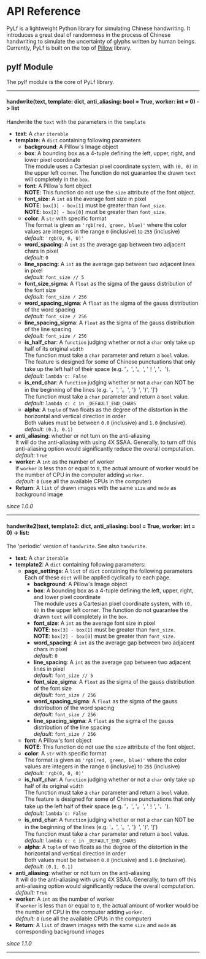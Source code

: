 # API Reference
PyLf is a lightweight Python library for simulating Chinese handwriting. It introduces a great deal of randomness in the
process of Chinese handwriting to simulate the uncertainty of glyphs written by human beings. Currently, PyLf is built 
on the top of [Pillow][Pillow-homepage] library.


## pylf Module
The pylf module is the core of PyLf library.


------------------------------------------------------------------------------------------------------------------------
#### handwrite(text, template: dict, anti_aliasing: bool = True, worker: int = 0) -> list
Handwrite the `text` with the parameters in the `template`
* **text**: A `char` `iterable`
* **template**: A `dict` containing following parameters
    * **background**: A Pillow's Image object
    * **box**: A bounding box as a 4-tuple defining the left, upper, right, and lower pixel coordinate  <br>
        The module uses a Cartesian pixel coordinate system, with `(0, 0)` in the upper left corner. The function do not
        guarantee the drawn `text` will completely in the `box`.
    * **font**: A Pillow's font object  <br>
        **NOTE**: This function do not use the `size` attribute of the font object.
    * **font_size**: A `int` as the average font size in pixel  <br>
        **NOTE**: `box[3] - box[1]` must be greater than `font_size`.  <br>
        **NOTE**: `box[2] - box[0]` must be greater than `font_size`.
    * **color**: A `str` with specific format  <br>
        The format is given as `'rgb(red, green, blue)'` where the color values are integers in the range `0`
        (inclusive) to `255` (inclusive)  <br>
        *default:* `'rgb(0, 0, 0)'`
    * **word_spacing**: A `int` as the average gap between two adjacent chars in pixel  <br>
        *default:* `0`
    * **line_spacing**: A `int` as the average gap between two adjacent lines in pixel  <br>
        *default:* `font_size // 5`
    * **font_size_sigma**: A `float` as the sigma of the gauss distribution of the font size  <br>
        *default:* `font_size / 256`
    * **word_spacing_sigma**: A `float` as the sigma of the gauss distribution of the word spacing  <br>
        *default:* `font_size / 256`
    * **line_spacing_sigma**: A `float` as the sigma of the gauss distribution of the line spacing  <br>
        *default:* `font_size / 256`
    * **is_half_char**: A `function` judging whether or not a `char` only take up half of its original `width`  <br>
        The function must take a `char` parameter and return a `bool` value. The feature is designed for some of Chinese
        punctuations that only take up the left half of their space (e.g. '，', '。', '！', '、').  <br>
        *default:* `lambda c: False`
    * **is_end_char**: A `function` judging whether or not a `char` can NOT be in the beginning of the lines (e.g. '，',
        '。', '》', ')', ']')  <br>
        The function must take a `char` parameter and return a `bool` value.  <br>
        *default:* `lambda c: c in _DEFAULT_END_CHARS`
    * **alpha**: A `tuple` of two floats as the degree of the distortion in the horizontal and vertical direction in
        order  <br>
        Both values must be between `0.0` (inclusive) and `1.0` (inclusive).  <br>
        *default:* `(0.1, 0.1)`
* **anti_aliasing**: whether or not turn on the anti-aliasing  <br>
    It will do the anti-aliasing with using 4X SSAA. Generally, to turn off this anti-aliasing option would
    significantly reduce the overall computation.  <br>
    *default:* `True`
* **worker**: A `int` as the number of worker  <br>
    if `worker` is less than or equal to `0`, the actual amount of worker would be the number of CPU in the computer
    adding `worker`.  <br>
    *default:* `0` (use all the available CPUs in the computer)
* **Return**: A `list` of drawn images with the same `size` and `mode` as background image

_since 1.0.0_


------------------------------------------------------------------------------------------------------------------------
#### handwrite2(text, template2: dict, anti_aliasing: bool = True, worker: int = 0) -> list:
The 'periodic' version of `handwrite`. See also `handwrite`.
* **text**: A `char` `iterable`
* **template2**: A `dict` containing following parameters:
    * **page_settings**: A `list` of `dict` containing the following parameters <br>
        Each of these `dict` will be applied cyclically to each page.
        * **background**: A Pillow's Image object
        * **box**: A bounding box as a 4-tuple defining the left, upper, right, and lower pixel coordinate  <br>
            The module uses a Cartesian pixel coordinate system, with `(0, 0)` in the upper left corner. The function do
            not guarantee the drawn `text` will completely in the `box`.
        * **font_size**: A `int` as the average font size in pixel  <br>
            **NOTE**: `box[3] - box[1]` must be greater than `font_size`.  <br>
            **NOTE**: `box[2] - box[0]` must be greater than `font_size`.
        * **word_spacing**: A `int` as the average gap between two adjacent chars in pixel  <br>
            *default:* `0`
        * **line_spacing**: A `int` as the average gap between two adjacent lines in pixel  <br>
            *default:* `font_size // 5`
        * **font_size_sigma**: A `float` as the sigma of the gauss distribution of the font size  <br>
            *default:* `font_size / 256`
        * **word_spacing_sigma**: A `float` as the sigma of the gauss distribution of the word spacing  <br>
            *default:* `font_size / 256`
        * **line_spacing_sigma**: A `float` as the sigma of the gauss distribution of the line spacing  <br>
            *default:* `font_size / 256`
    * **font**: A Pillow's font object  <br>
        **NOTE**: This function do not use the `size` attribute of the font object.
    * **color**: A `str` with specific format  <br>
        The format is given as `'rgb(red, green, blue)'` where the color values are integers in the range `0`
        (inclusive) to `255` (inclusive)  <br>
        *default:* `'rgb(0, 0, 0)'`
    * **is_half_char**: A `function` judging whether or not a `char` only take up half of its original `width`  <br>
        The function must take a `char` parameter and return a `bool` value. The feature is designed for some of Chinese
        punctuations that only take up the left half of their space (e.g. '，', '。', '！', '、').  <br>
        *default:* `lambda c: False`
    * **is_end_char**: A `function` judging whether or not a `char` can NOT be in the beginning of the lines (e.g.
        '，', '。', '》', ')', ']')  <br>
        The function must take a `char` parameter and return a `bool` value.  <br>
        *default:* `lambda c: c in _DEFAULT_END_CHARS`
    * **alpha**: A `tuple` of two floats as the degree of the distortion in the horizontal and vertical direction in
        order  <br>
        Both values must be between `0.0` (inclusive) and `1.0` (inclusive).  <br>
        *default:* `(0.1, 0.1)`
* **anti_aliasing**: whether or not turn on the anti-aliasing  <br>
    It will do the anti-aliasing with using 4X SSAA. Generally, to turn off this anti-aliasing option would
    significantly reduce the overall computation.  <br>
    *default:* `True`
* **worker**: A `int` as the number of worker  <br>
    if `worker` is less than or equal to `0`, the actual amount of worker would be the number of CPU in the computer
    adding `worker`.  <br>
    *default:* `0` (use all the available CPUs in the computer)
* **Return**: A `list` of drawn images with the same `size` and `mode` as corresponding background images

_since 1.1.0_

------------------------------------------------------------------------------------------------------------------------


[Pillow-homepage]: https://python-pillow.org/
